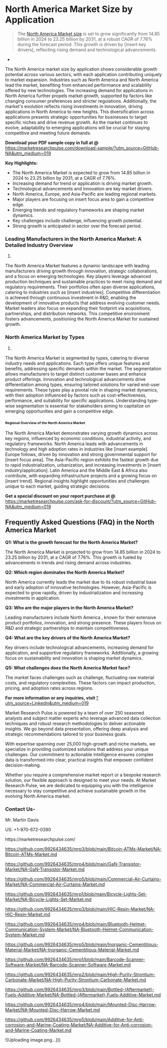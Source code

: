 <h1>North America  Market&nbsp;Size by Application</h1><blockquote><p>The <a href="https://marketresearchpulse.com/download-sample/?utm_source=GitHub-NA&amp;utm_medium=019">North America  Market size</a> is set to grow significantly from 14.85 billion in 2024 to 23.25 billion by 2031, at a robust CAGR of 7.76% during the forecast period. This growth is driven by [insert key drivers], reflecting rising demand and technological advancements.</p></blockquote><ul><li></li></ul><p>The North America  market size by application shows considerable growth potential across various sectors, with each application contributing uniquely to market expansion. Industries such as North America  and North America  lead the market, benefiting from enhanced performance and scalability offered by new technologies. The increasing demand for applications in North America  further propels market growth, supported by factors like changing consumer preferences and stricter regulations. Additionally, the market's evolution reflects rising investments in innovation, driving applications in North America  to new heights. This diversification across applications presents strategic opportunities for businesses to target specific niches and drive revenue growth. As the market continues to evolve, adaptability to emerging applications will be crucial for staying competitive and meeting future demands.</p><p><strong>Download your PDF sample copy in full at @ </strong><a href="https://marketresearchpulse.com/download-sample/?utm_source=GitHub-NA&amp;utm_medium=019">https://marketresearchpulse.com/download-sample/?utm_source=GitHub-NA&amp;utm_medium=019</a></p><p><strong>Key Highlights: </strong></p><ul><li>The North America  Market is expected to grow from 14.85 billion in 2024 to 23.25 billion by 2031, at a CAGR of 7.76%.</li><li>Increasing demand for trend or application is driving market growth.</li><li>Technological advancements and innovation are key market drivers.</li><li>North America, Europe, and Asia-Pacific are leading regional markets.</li><li>Major players are focusing on insert focus area to gain a competitive edge.</li><li>Emerging trends and regulatory frameworks are shaping market dynamics.</li><li>Key challenges include challenge, influencing growth potential.</li><li>Strong growth is anticipated in sector over the forecast period.</li></ul><h3>Leading Manufacturers in the North America  Market: A Detailed Industry Overview</h3><ol><li></li></ol><div class="flex max-w-full flex-col flex-grow"><div class="min-h-8 text-message flex w-full flex-col items-end gap-2 whitespace-normal break-words [.text-message+&amp;]:mt-5" dir="auto" data-message-author-role="assistant" data-message-id="fd8432e4-4910-450d-b182-61b7bfb0a01f" data-message-model-slug="gpt-4o"><div class="flex w-full flex-col gap-1 empty:hidden first:pt-[3px]"><div class="markdown prose w-full break-words dark:prose-invert light"><p>The North America  Market features a dynamic landscape with leading manufacturers driving growth through innovation, strategic collaborations, and a focus on emerging technologies. Key players leverage advanced production techniques and sustainable practices to meet rising demand and regulatory requirements. Their portfolios often span diverse applications, catering to industries such as [insert industries]. Competitive differentiation is achieved through continuous investment in R&amp;D, enabling the development of innovative products that address evolving customer needs. Market leaders also focus on expanding their footprint via acquisitions, partnerships, and distribution networks. This competitive environment fosters advancements, positioning the North America  Market for sustained growth.</p></div></div></div></div><h3>North America  Market by Types</h3><ol><li></li></ol><div class="flex max-w-full flex-col flex-grow"><div class="min-h-8 text-message flex w-full flex-col items-end gap-2 whitespace-normal break-words [.text-message+&amp;]:mt-5" dir="auto" data-message-author-role="assistant" data-message-id="084470be-0bb7-4664-bddf-5156b4f41249" data-message-model-slug="gpt-4o-mini"><div class="flex w-full flex-col gap-1 empty:hidden first:pt-[3px]"><div class="markdown prose w-full break-words dark:prose-invert light"><p>The North America  Market is segmented by types, catering to diverse industry needs and applications. Each type offers unique features and benefits, addressing specific demands within the market. The segmentation allows manufacturers to target distinct customer bases and enhance product offerings. Innovation and technological advancements drive differentiation among types, ensuring tailored solutions for varied end-user requirements. These types play a pivotal role in shaping market dynamics, with their adoption influenced by factors such as cost-effectiveness, performance, and suitability for specific applications. Understanding type-wise segmentation is essential for stakeholders aiming to capitalize on emerging opportunities and gain a competitive edge.</p></div></div></div></div><h3><span style="font-size: 11px;">Regional Overview of the North America  Market</span></h3><div class="flex max-w-full flex-col flex-grow"><div class="min-h-8 text-message flex w-full flex-col items-end gap-2 whitespace-normal break-words [.text-message+&amp;]:mt-5" dir="auto" data-message-author-role="assistant" data-message-id="e9038762-ce64-4e30-91c9-9bd413514231" data-message-model-slug="gpt-4o-mini"><div class="flex w-full flex-col gap-1 empty:hidden first:pt-[3px]"><div class="markdown prose w-full break-words dark:prose-invert light"><p>The North America  Market demonstrates varying growth dynamics across key regions, influenced by economic conditions, industrial activity, and regulatory frameworks. North America leads with advancements in technology and high adoption rates in industries like [insert example]. Europe follows, driven by innovation and strong governmental support for [insert focus area]. The Asia-Pacific region exhibits the fastest growth due to rapid industrialization, urbanization, and increasing investments in [insert industry/application]. Latin America and the Middle East &amp; Africa also contribute, with expanding infrastructure projects and a growing focus on [insert trend]. Regional insights highlight opportunities and challenges unique to each market, guiding strategic decisions.</p></div></div></div></div><p><strong>Get a special discount on your report purchase at @ </strong><a href="https://marketresearchpulse.com/ask-for-discount/?utm_source=GitHub-NA&amp;utm_medium=019">https://marketresearchpulse.com/ask-for-discount/?utm_source=GitHub-NA&amp;utm_medium=019</a></p><h2>Frequently Asked Questions (FAQ) in the North America  Market</h2><p><strong>Q1: What is the growth forecast for the North America  Market?</strong></p><p>The North America  Market is projected to grow from 14.85 billion in 2024 to 23.25 billion by 2031, at a CAGR of 7.76%. This growth is fueled by advancements in trends and rising demand across industries.</p><p><strong>Q2: Which region dominates the North America  Market?</strong></p><p>North America currently leads the market due to its robust industrial base and early adoption of innovative technologies. However, Asia-Pacific is expected to grow rapidly, driven by industrialization and increasing investments in application.</p><p><strong>Q3: Who are the major players in the North America  Market?</strong></p><p>Leading manufacturers include North America , known for their extensive product portfolios, innovation, and strong presence. These players focus on R&amp;D and strategic partnerships to maintain competitiveness.</p><p><strong>Q4: What are the key drivers of the North America  Market?</strong></p><p>Key drivers include technological advancements, increasing demand for application, and supportive regulatory frameworks. Additionally, a growing focus on sustainability and innovation is shaping market dynamics.</p><p><strong>Q5: What challenges does the North America  Market face?</strong></p><p>The market faces challenges such as challenge, fluctuating raw material costs, and regulatory complexities. These factors can impact production, pricing, and adoption rates across regions.</p><p><strong>For more information or any inquiries, visit&nbsp;</strong><a href="?utm_source=Linkedin&utm_medium=019">?utm_source=Linkedin&utm_medium=019</a></p><p>Market Research Pulse is powered by a team of over 250 seasoned analysts and subject matter experts who leverage advanced data collection techniques and robust research methodologies to deliver actionable insights. We go beyond data presentation, offering deep analysis and strategic recommendations tailored to your business goals.</p><p>With expertise spanning over 25,000 high-growth and niche markets, we specialize in providing customized solutions that address your unique challenges. Our commitment to actionable intelligence ensures complex data is transformed into clear, practical insights that empower confident decision-making.</p><p>Whether you require a comprehensive market report or a bespoke research solution, our flexible approach is designed to meet your needs. At Market Research Pulse, we are dedicated to equipping you with the intelligence necessary to stay competitive and achieve sustainable growth in the evolving North America  market.</p><h3><strong>Contact Us-</strong></h3><p>Mr. Martin Davis</p><p>US: +1-970-672-0390</p><p>https://marketresearchpulse.com/</p><p><a href="https://github.com/9926434635/mrp3/blob/main/Bitcoin-ATMs-Market/NA-Bitcoin-ATMs-Market.md">https://github.com/9926434635/mrp3/blob/main/Bitcoin-ATMs-Market/NA-Bitcoin-ATMs-Market.md</a></p><p><a href="https://github.com/9926434635/mrp4/blob/main/GaN-Transistor-Market/NA-GaN-Transistor-Market.md">https://github.com/9926434635/mrp4/blob/main/GaN-Transistor-Market/NA-GaN-Transistor-Market.md</a></p><p><a href="https://github.com/9926434635/mrp5/blob/main/Commercial-Air-Curtains-Market/NA-Commercial-Air-Curtains-Market.md">https://github.com/9926434635/mrp5/blob/main/Commercial-Air-Curtains-Market/NA-Commercial-Air-Curtains-Market.md</a></p><p><a href="https://github.com/9926434635/mrp1/blob/main/Bicycle-Lights-Set-Market/NA-Bicycle-Lights-Set-Market.md">https://github.com/9926434635/mrp1/blob/main/Bicycle-Lights-Set-Market/NA-Bicycle-Lights-Set-Market.md</a></p><p><a href="https://github.com/9926434635/mrp3/blob/main/HIC-Resin-Market/NA-HIC-Resin-Market.md">https://github.com/9926434635/mrp3/blob/main/HIC-Resin-Market/NA-HIC-Resin-Market.md</a></p><p><a href="https://github.com/9926434635/mrp4/blob/main/Bluetooth-Helmet-Communication-System-Market/NA-Bluetooth-Helmet-Communication-System-Market.md">https://github.com/9926434635/mrp4/blob/main/Bluetooth-Helmet-Communication-System-Market/NA-Bluetooth-Helmet-Communication-System-Market.md</a></p><p><a href="https://github.com/9926434635/mrp5/blob/main/Inorganic-Cementitious-Material-Market/NA-Inorganic-Cementitious-Material-Market.md">https://github.com/9926434635/mrp5/blob/main/Inorganic-Cementitious-Material-Market/NA-Inorganic-Cementitious-Material-Market.md</a></p><p><a href="https://github.com/9926434635/mrp1/blob/main/Barcode-Scanner-Software-Market/NA-Barcode-Scanner-Software-Market.md">https://github.com/9926434635/mrp1/blob/main/Barcode-Scanner-Software-Market/NA-Barcode-Scanner-Software-Market.md</a></p><p><a href="https://github.com/9926434635/mrp2/blob/main/High-Purity-Strontium-Carbonate-Market/NA-High-Purity-Strontium-Carbonate-Market.md">https://github.com/9926434635/mrp2/blob/main/High-Purity-Strontium-Carbonate-Market/NA-High-Purity-Strontium-Carbonate-Market.md</a></p><p><a href="https://github.com/9926434635/mrp3/blob/main/Bottled-(Aftermarket)-Fuels-Additive-Market/NA-Bottled-(Aftermarket)-Fuels-Additive-Market.md">https://github.com/9926434635/mrp3/blob/main/Bottled-(Aftermarket)-Fuels-Additive-Market/NA-Bottled-(Aftermarket)-Fuels-Additive-Market.md</a></p><p><a href="https://github.com/9926434635/mrp4/blob/main/Mounted-Disc-Harrow-Market/NA-Mounted-Disc-Harrow-Market.md">https://github.com/9926434635/mrp4/blob/main/Mounted-Disc-Harrow-Market/NA-Mounted-Disc-Harrow-Market.md</a></p><p><a href="https://github.com/9926434635/mrp5/blob/main/Additive-for-Anti-corrosion-and-Marine-Coating-Market/NA-Additive-for-Anti-corrosion-and-Marine-Coating-Market.md">https://github.com/9926434635/mrp5/blob/main/Additive-for-Anti-corrosion-and-Marine-Coating-Market/NA-Additive-for-Anti-corrosion-and-Marine-Coating-Market.md</a></p>
![Uploading image.png…]()

